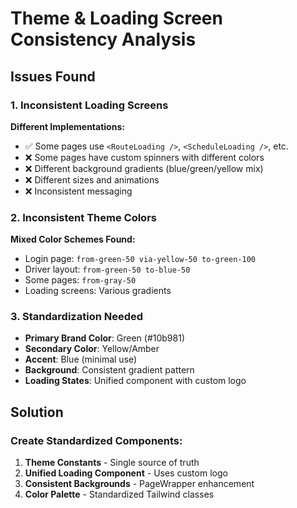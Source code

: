 # Theme & Loading Screen Consistency Analysis

## Issues Found

### 1. Inconsistent Loading Screens
**Different Implementations:**
- ✅ Some pages use `<RouteLoading />`, `<ScheduleLoading />`, etc.
- ❌ Some pages have custom spinners with different colors
- ❌ Different background gradients (blue/green/yellow mix)
- ❌ Different sizes and animations
- ❌ Inconsistent messaging

### 2. Inconsistent Theme Colors
**Mixed Color Schemes Found:**
- Login page: `from-green-50 via-yellow-50 to-green-100`
- Driver layout: `from-green-50 to-blue-50`
- Some pages: `from-gray-50`
- Loading screens: Various gradients

### 3. Standardization Needed
- **Primary Brand Color**: Green (#10b981)
- **Secondary Color**: Yellow/Amber
- **Accent**: Blue (minimal use)
- **Background**: Consistent gradient pattern
- **Loading States**: Unified component with custom logo

## Solution

### Create Standardized Components:
1. **Theme Constants** - Single source of truth
2. **Unified Loading Component** - Uses custom logo
3. **Consistent Backgrounds** - PageWrapper enhancement
4. **Color Palette** - Standardized Tailwind classes



